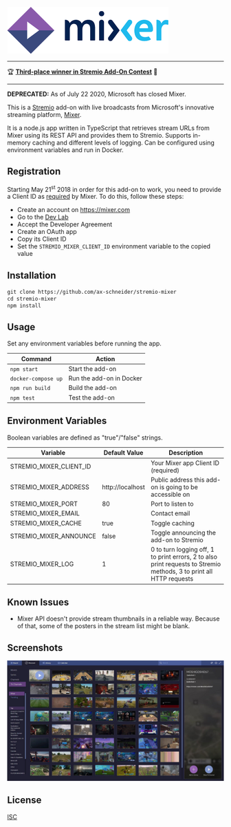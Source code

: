 ![stremio-mixer](/public/logo_readme.png)

---

🏆 __[Third-place winner in Stremio Add-On Contest](http://blog.stremio.com/stremio-addon-contest-winners)__ 🎉

---

__DEPRECATED:__ As of July 22 2020, Microsoft has closed Mixer.

This is a [Stremio](https://www.stremio.com/) add-on with live broadcasts from Microsoft's innovative streaming platform, [Mixer](https://mixer.com/).

It is a node.js app written in TypeScript that retrieves stream URLs from Mixer using its REST API and provides them to Stremio. Supports in-memory caching and different levels of logging. Can be configured using environment variables and run in Docker.


## Registration

Starting May 21<sup>st</sup> 2018 in order for this add-on to work, you need to provide a Client ID as [required](https://aka.ms/MixerDevIdentification) by Mixer. To do this, follow these steps:

- Create an account on https://mixer.com
- Go to the [Dev Lab](https://mixer.com/lab/oauth)
- Accept the Developer Agreement
- Create an OAuth app
- Copy its Client ID
- Set the `STREMIO_MIXER_CLIENT_ID` environment variable to the copied value


## Installation

```
git clone https://github.com/ax-schneider/stremio-mixer
cd stremio-mixer
npm install
```


## Usage

Set any environment variables before running the app.

Command              | Action
---------------------| -----------------------
`npm start`          | Start the add-on
`docker-compose up`  | Run the add-on in Docker
`npm run build`      | Build the add-on
`npm test`           | Test the add-on


## Environment Variables

Boolean variables are defined as "true"/"false" strings.

Variable                | Default Value     | Description
------------------------| ------------------| ---------------
STREMIO_MIXER_CLIENT_ID |                   | Your Mixer app Client ID (required)
STREMIO_MIXER_ADDRESS   | http://localhost  | Public address this add-on is going to be accessible on
STREMIO_MIXER_PORT      | 80                | Port to listen to
STREMIO_MIXER_EMAIL     |                   | Contact email
STREMIO_MIXER_CACHE     | true              | Toggle caching
STREMIO_MIXER_ANNOUNCE  | false             | Toggle announcing the add-on to Stremio
STREMIO_MIXER_LOG       | 1                 | 0 to turn logging off, 1 to print errors, 2 to also print requests to Stremio methods, 3 to print all HTTP requests


## Known Issues

- Mixer API doesn't provide stream thumbnails in a reliable way. Because of that, some of the posters in the stream list might be blank.


## Screenshots

![Screenshot](/public/screenshot.jpg)


## License

[ISC](LICENSE)
